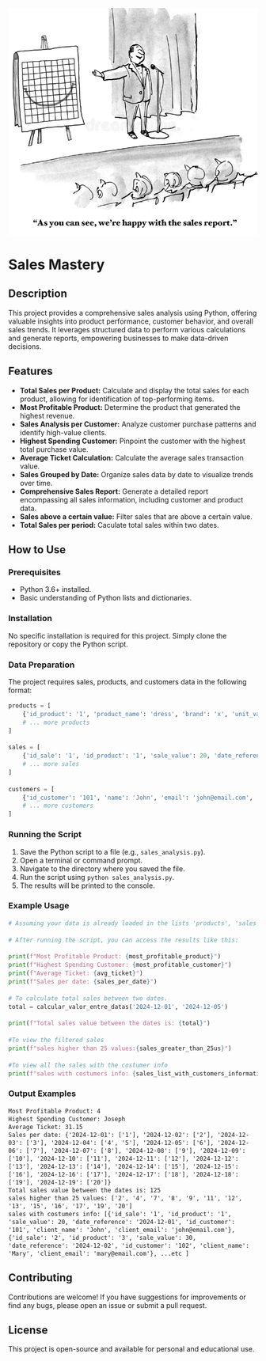 ![Sales Mastery](sales_pic.png)

# Sales Mastery

## Description

This project provides a comprehensive sales analysis using Python, offering valuable insights into product performance, customer behavior, and overall sales trends. It leverages structured data to perform various calculations and generate reports, empowering businesses to make data-driven decisions.

## Features

* **Total Sales per Product:** Calculate and display the total sales for each product, allowing for identification of top-performing items.
* **Most Profitable Product:** Determine the product that generated the highest revenue.
* **Sales Analysis per Customer:** Analyze customer purchase patterns and identify high-value clients.
* **Highest Spending Customer:** Pinpoint the customer with the highest total purchase value.
* **Average Ticket Calculation:** Calculate the average sales transaction value.
* **Sales Grouped by Date:** Organize sales data by date to visualize trends over time.
* **Comprehensive Sales Report:** Generate a detailed report encompassing all sales information, including customer and product data.
* **Sales above a certain value:** Filter sales that are above a certain value.
* **Total Sales per period:** Caculate total sales within two dates.

## How to Use

### Prerequisites

* Python 3.6+ installed.
* Basic understanding of Python lists and dictionaries.

### Installation

No specific installation is required for this project. Simply clone the repository or copy the Python script.

### Data Preparation

The project requires sales, products, and customers data in the following format:

```python
products = [
    {'id_product': '1', 'product_name': 'dress', 'brand': 'x', 'unit_value': 20, 'category': 'clothing'},
    # ... more products
]

sales = [
    {'id_sale': '1', 'id_product': '1', 'sale_value': 20, 'date_reference': '2024-12-01', 'id_customer': '101'},
    # ... more sales
]

customers = [
    {'id_customer': '101', 'name': 'John', 'email': 'john@email.com', 'phone': '11999999999', 'address': 'Example Street, 123'},
    # ... more customers
]
````

### Running the Script

1.  Save the Python script to a file (e.g., `sales_analysis.py`).
2.  Open a terminal or command prompt.
3.  Navigate to the directory where you saved the file.
4.  Run the script using `python sales_analysis.py`.
5.  The results will be printed to the console.

### Example Usage

```python
# Assuming your data is already loaded in the lists 'products', 'sales', and 'customers'

# After running the script, you can access the results like this:

print(f"Most Profitable Product: {most_profitable_product}")
print(f"Highest Spending Customer: {most_profitable_customer}")
print(f"Average Ticket: {avg_ticket}")
print(f"Sales per date: {sales_per_date}")

# To calculate total sales between two dates.
total = calcular_valor_entre_datas('2024-12-01', '2024-12-05')

print(f"Total sales value between the dates is: {total}")

#To view the filtered sales
print(f"sales higher than 25 values:{sales_greater_than_25us}")

#To view all the sales with the costumer info
print(f"sales with costumers info: {sales_list_with_customers_information}")

```

### Output Examples

```
Most Profitable Product: 4
Highest Spending Customer: Joseph
Average Ticket: 31.15
Sales per date: {'2024-12-01': ['1'], '2024-12-02': ['2'], '2024-12-03': ['3'], '2024-12-04': ['4', '5'], '2024-12-05': ['6'], '2024-12-06': ['7'], '2024-12-07': ['8'], '2024-12-08': ['9'], '2024-12-09': ['10'], '2024-12-10': ['11'], '2024-12-11': ['12'], '2024-12-12': ['13'], '2024-12-13': ['14'], '2024-12-14': ['15'], '2024-12-15': ['16'], '2024-12-16': ['17'], '2024-12-17': ['18'], '2024-12-18': ['19'], '2024-12-19': ['20']}
Total sales value between the dates is: 125
sales higher than 25 values: ['2', '4', '7', '8', '9', '11', '12', '13', '15', '16', '17', '19', '20']
sales with costumers info: [{'id_sale': '1', 'id_product': '1', 'sale_value': 20, 'date_reference': '2024-12-01', 'id_customer': '101', 'client_name': 'John', 'client_email': 'john@email.com'}, {'id_sale': '2', 'id_product': '3', 'sale_value': 30, 'date_reference': '2024-12-02', 'id_customer': '102', 'client_name': 'Mary', 'client_email': 'mary@email.com'}, ...etc ]
```

## Contributing

Contributions are welcome\! If you have suggestions for improvements or find any bugs, please open an issue or submit a pull request.

## License

This project is open-source and available for personal and educational use.


